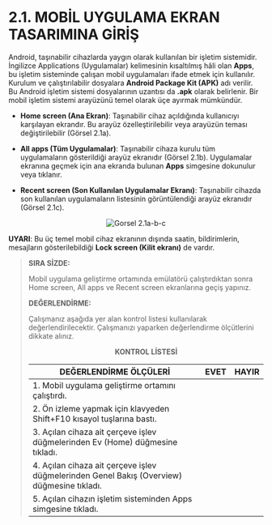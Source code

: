 # 2.1. MOBİL UYGULAMA EKRAN TASARIMINA GİRİŞ

Android, taşınabilir cihazlarda yaygın olarak kullanılan bir işletim sistemidir. İngilizce Applications
(Uygulamalar) kelimesinin kısaltılmış hâli olan **Apps**, bu işletim sisteminde çalışan mobil uygulamaları ifade etmek için kullanılır. Kurulum ve çalıştırılabilir dosyalara **Android Package Kit (APK)**
adı verilir. Bu Android işletim sistemi dosyalarının uzantısı da **.apk** olarak belirlenir.
Bir mobil işletim sistemi arayüzünü temel olarak üçe ayırmak mümkündür.

- **Home screen (Ana Ekran)**: Taşınabilir cihaz açıldığında kullanıcıyı karşılayan ekrandır. Bu arayüz özelleştirilebilir veya arayüzün teması değiştirilebilir (Görsel 2.1a).

- **All apps (Tüm Uygulamalar)**: Taşınabilir cihaza kurulu tüm uygulamaların gösterildiği arayüz ekranıdır (Görsel 2.1b). Uygulamalar ekranına geçmek için ana ekranda bulunan **Apps** simgesine dokunulur veya tıklanır.

- **Recent screen (Son Kullanılan Uygulamalar Ekranı)**: Taşınabilir cihazda son kullanılan uygulamaların listesinin görüntülendiği arayüz ekranıdır (Görsel 2.1c).
<div style="display:block;text-align:center">

![Gorsel 2.1a-b-c](./ekran-tasarimi/gorsel-2.1a-home-screen-gorsel-2.1b-all-apps-gorsel-2.1c-recent-screen.png)
</div>

**UYARI**: Bu üç temel mobil cihaz ekranının dışında saatin, bildirimlerin, mesajların gösterilebildiği **Lock screen (Kilit ekranı)** de vardır.

>**SIRA SİZDE:**
>
>Mobil uygulama geliştirme ortamında emülatörü çalıştırdıktan sonra Home screen, All apps ve Recent screen ekranlarına geçiş yapınız.
>
>**DEĞERLENDİRME:**
>
>Çalışmanız aşağıda yer alan kontrol listesi kullanılarak değerlendirilecektir. Çalışmanızı yaparken değerlendirme ölçütlerini dikkate alınız.
>
><div style="text-align:center;"><b>KONTROL LİSTESİ</b></div>
>
>| DEĞERLENDİRME ÖLÇÜLERİ                                                                     | EVET | HAYIR |
>| ------------------------------------------------------------------------------------------ | ---- | ----- |
>| 1. Mobil uygulama geliştirme ortamını çalıştırdı.                                          |
>| 2. Ön izleme yapmak için klavyeden Shift+F10 kısayol tuşlarına bastı.                      |
>| 3. Açılan cihaza ait çerçeve işlev düğmelerinden Ev (Home) düğmesine tıkladı.              |
>| 4. Açılan cihaza ait çerçeve işlev düğmelerinden Genel Bakış (Overview) düğmesine tıkladı. |
>| 5. Açılan cihazın işletim sisteminden Apps simgesine tıkladı.                              |